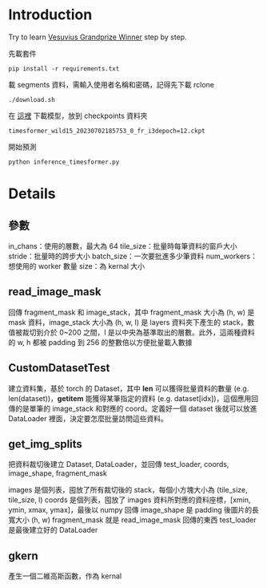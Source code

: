 # Introduction

Try to learn [Vesuvius Grandprize Winner](https://github.com/younader/Vesuvius-Grandprize-Winner) step by step.

先載套件

```
pip install -r requirements.txt
```

載 segments 資料，需輸入使用者名稱和密碼，記得先下載 rclone

```
./download.sh
```

在 [這裡](https://drive.google.com/drive/folders/1rn3GMOvtJRMBHOxVhWFVSY6IVI6xUnYp) 下載模型，放到 checkpoints 資料夾

```
timesformer_wild15_20230702185753_0_fr_i3depoch=12.ckpt
```

開始預測

```
python inference_timesformer.py
```

# Details

## 參數

in_chans：使用的層數，最大為 64
tile_size：批量時每筆資料的窗戶大小
stride：批量時的跨步大小
batch_size：一次要批進多少筆資料
num_workers：想使用的 worker 數量
size：為 kernal 大小

## read_image_mask

回傳 fragment_mask 和 image_stack，其中 fragment_mask 大小為 (h, w) 是 mask 資料，image_stack 大小為 (h, w, l) 是 layers 資料夾下產生的 stack，數值被裁切到介於 0~200 之間，l 是以中央為基準取出的層數。此外，這兩種資料的 w, h 都被 padding 到 256 的整數倍以方便批量載入數據

## CustomDatasetTest

建立資料集，基於 torch 的 Dataset，其中 __len__ 可以獲得批量資料的數量 (e.g. len(dataset))，__getitem__ 能獲得某筆指定的資料 (e.g. dataset[idx])，這個應用回傳的是單筆的 image_stack 和對應的 coord。定義好一個 dataset 後就可以放進 DataLoader 裡面，決定要怎麼批量訪問這些資料。

## get_img_splits

把資料裁切後建立 Dataset, DataLoader，並回傳 test_loader, coords, image_shape, fragment_mask

images 是個列表，囤放了所有裁切後的 stack，每個小方塊大小為 (tile_size, tile_size, l)
coords 是個列表，囤放了 images 資料所對應的資料座標，[xmin, ymin, xmax, ymax]，最後以 numpy 回傳
image_shape 是 padding 後圖片的長寬大小 (h, w)
fragment_mask 就是 read_image_mask 回傳的東西
test_loader 是最後建立好的 DataLoader

## gkern

產生一個二維高斯函數，作為 kernal





